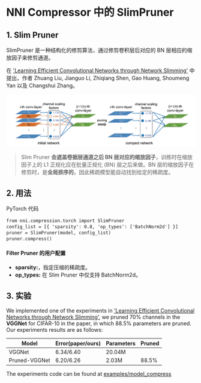 NNI Compressor 中的 SlimPruner
===

## 1. Slim Pruner

SlimPruner 是一种结构化的修剪算法，通过修剪卷积层后对应的 BN 层相应的缩放因子来修剪通道。

在 ['Learning Efficient Convolutional Networks through Network Slimming'](https://arxiv.org/pdf/1708.06519.pdf) 中提出，作者 Zhuang Liu, Jianguo Li, Zhiqiang Shen, Gao Huang, Shoumeng Yan 以及 Changshui Zhang。

![](../../img/slim_pruner.png)

> Slim Pruner **会遮盖卷据层通道之后 BN 层对应的缩放因子**，训练时在缩放因子上的 L1 正规化应在批量正规化 (BN) 层之后来做。BN 层的缩放因子在修剪时，是**全局排序的**，因此稀疏模型能自动找到给定的稀疏度。

## 2. 用法

PyTorch 代码

```
from nni.compression.torch import SlimPruner
config_list = [{ 'sparsity': 0.8, 'op_types': ['BatchNorm2d'] }]
pruner = SlimPruner(model, config_list)
pruner.compress()
```

#### Filter Pruner 的用户配置

- **sparsity:**，指定压缩的稀疏度。
- **op_types:** 在 Slim Pruner 中仅支持 BatchNorm2d。

## 3. 实验

We implemented one of the experiments in ['Learning Efficient Convolutional Networks through Network Slimming'](https://arxiv.org/pdf/1708.06519.pdf), we pruned $70\%$ channels in the **VGGNet** for CIFAR-10 in the paper, in which $88.5\%$ parameters are pruned. Our experiments results are as follows:

| Model         | Error(paper/ours) | Parameters | Pruned |
| ------------- | ----------------- | ---------- | ------ |
| VGGNet        | 6.34/6.40         | 20.04M     |        |
| Pruned-VGGNet | 6.20/6.26         | 2.03M      | 88.5%  |

The experiments code can be found at [examples/model_compress](https://github.com/microsoft/nni/tree/master/examples/model_compress/)

